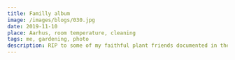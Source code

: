 ```yaml
---
title: Familly album
image: /images/blogs/030.jpg
date: 2019-11-10
place: Aarhus, room temperature, cleaning
tags: me, gardening, photo
description: RIP to some of my faithful plant friends documented in the front
---
```

